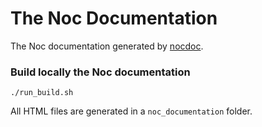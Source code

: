 # The Noc Documentation

The Noc documentation generated by [nocdoc](https://github.com/noc-lang/nocdoc).

### Build locally the Noc documentation

```
./run_build.sh
```

All HTML files are generated in a ``noc_documentation`` folder.


